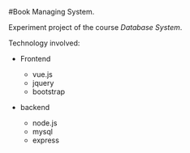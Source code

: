 #Book Managing System.

Experiment project of the course *Database System*. 

Technology involved:

- Frontend
    - vue.js
    - jquery
    - bootstrap

- backend
    - node.js
    - mysql
    - express


